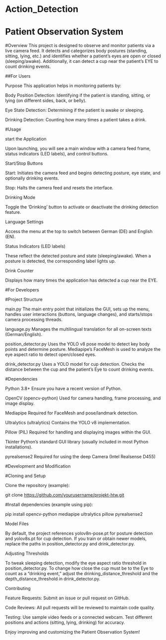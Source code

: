 # Action_Detection
# Patient Observation System

#Overview
This project is designed to observe and monitor patients via a live camera feed. It detects and categorizes body postures (standing, sitting, lying, etc.) and identifies whether a patient’s eyes are open or closed (sleeping/awake). Additionally, it can detect a cup near the patient’s EYE to count drinking events.


##For Users


Purpose
This application helps in monitoring patients by:


Body Position Detection: Identifying if the patient is standing, sitting, or lying (on different sides, back, or belly).

Eye State Detection: Determining if the patient is awake or sleeping.

Drinking Detection: Counting how many times a patient takes a drink.



#Usage


start the Application

Upon launching, you will see a main window with a camera feed frame, status indicators (LED labels), and control buttons.



Start/Stop Buttons


Start: Initiates the camera feed and begins detecting posture, eye state, and optionally drinking events.

Stop: Halts the camera feed and resets the interface.



Drinking Mode


Toggle the ‘Drinking’ button to activate or deactivate the drinking detection feature.



Language Settings

Access the menu at the top to switch between German (DE) and English (EN).



Status Indicators (LED labels)

These reflect the detected posture and state (sleeping/awake). When a posture is detected, the corresponding label lights up.



Drink Counter

Displays how many times the application has detected a cup near the EYE.







#For Developers

#Project Structure


main.py
The main entry point that initializes the GUI, sets up the menu, handles user interactions (buttons, language changes), and starts/stops camera processing threads.


language.py
Manages the multilingual translation for all on-screen texts (German/English).


position_detector.py
Uses the YOLO v8 pose model to detect key body points and determine posture. Mediapipe’s FaceMesh is used to analyze the eye aspect ratio to detect open/closed eyes.


drink_detector.py
Uses a YOLO model for cup detection. Checks the distance between the cup and the patient’s Eye to count drinking events.



#Dependencies


Python 3.8+
Ensure you have a recent version of Python.

OpenCV (opencv-python)
Used for camera handling, frame processing, and image display.

Mediapipe
Required for FaceMesh and pose/landmark detection.

Ultralytics (ultralytics)
Contains the YOLO v8 implementation.

Pillow (PIL)
Required for handling and displaying images within the GUI.

Tkinter
Python’s standard GUI library (usually included in most Python installations).

pyrealsense2
Required for using the deep Camera (Intel Realsense D455)


#Development and Modification


#Cloning and Setup

Clone the repository (example):

git clone https://github.com/yourusername/projekt-htw.git



#Install dependencies (example using pip):

pip install opencv-python mediapipe ultralytics pillow pyrealsense2






Model Files

By default, the project references yolov8n-pose.pt for posture detection and yolov8s.pt for cup detection.
If you train or obtain newer models, replace the paths in position_detector.py and drink_detector.py.



Adjusting Thresholds

To tweak sleeping detection, modify the eye aspect ratio threshold in position_detector.py.
To change how close the cup must be to the Eye to count as a “drinking event,” adjust the drinking_distance_threshold and the depth_distance_threshold in drink_detector.py.




Contributing


Feature Requests: Submit an issue or pull request on GitHub.

Code Reviews: All pull requests will be reviewed to maintain code quality.

Testing: Use sample video feeds or a connected webcam. Test different positions and actions (sitting, lying, drinking) for accuracy.


Enjoy improving and customizing the Patient Observation System!
